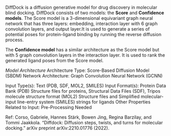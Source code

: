 DiffDock is a diffusion generative model for drug discovery in molecular blind docking. DiffDock consists of two models: the **Score** and **Confidence models**.
The Score model is a 3-dimensional equivariant graph neural network that has three layers: embedding, interaction layer with 6 graph convolution layers, and output layer.It is used to generate a series of potential poses for protein-ligand binding by running the reverse diffusion process.

The **Confidence model** has a similar architecture as the Score model but with 5 graph convolution layers in the interaction layer. It is used to rank the generated ligand poses from the Score model. 

*Model Architecture* 
Architecture Type: Score-Based Diffusion Model (SBDM)
Network Architecture: Graph Convolution Neural Network (GCNN)

Input Type(s): Text (PDB, SDF, MOL2, SMILES)
Input Format(s): Protein Data Bank (PDB) Structure files for proteins, Structural Data Files (SDF), Tripos molecule structure format (MOL2) Structure files and Simplified molecular-input line-entry system (SMILES) strings for ligands
Other Properties Related to Input: Pre-Processing Needed

Ref:  Corso, Gabriele, Hannes Stärk, Bowen Jing, Regina Barzilay, and Tommi Jaakkola. “Diffdock: Diffusion steps, twists, and turns for molecular docking.” arXiv preprint arXiv:2210.01776 (2022).
